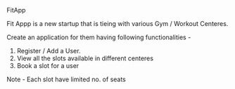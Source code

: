 FitApp

Fit Appp is a new startup that is tieing with various Gym / Workout Centeres. 

Create an application for them having following functionalities - 

1. Register / Add a User.
2. View all the slots available in different centeres 
3. Book a slot for a user 

Note - Each slot have limited no. of seats 
